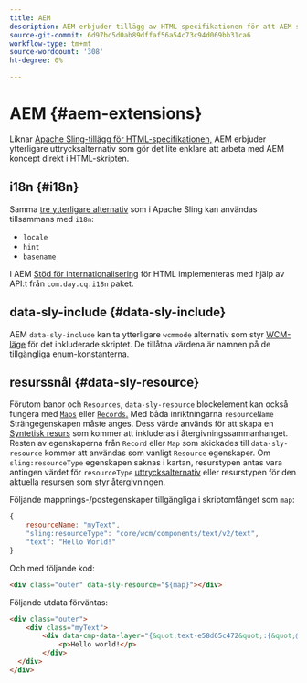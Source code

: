 ```yaml
---
title: AEM
description: AEM erbjuder tillägg av HTML-specifikationen för att AEM som utvecklare.
source-git-commit: 6d97bc5d0ab89dffaf56a54c73c94d069bb31ca6
workflow-type: tm+mt
source-wordcount: '308'
ht-degree: 0%

---
```



# AEM {#aem-extensions}

Liknar [Apache Sling-tillägg för HTML-specifikationen,](https://sling.apache.org/documentation/bundles/scripting/scripting-htl.html#extensions-of-the-htl-specification-1) AEM erbjuder ytterligare uttrycksalternativ som gör det lite enklare att arbeta med AEM koncept direkt i HTML-skripten.

## i18n {#i18n}

Samma [tre ytterligare alternativ](https://sling.apache.org/documentation/bundles/scripting/scripting-htl.html#i18n) som i Apache Sling kan användas tillsammans med `i18n`:

* `locale`
* `hint`
* `basename`

I AEM [Stöd för internationalisering](https://experienceleague.adobe.com/docs/experience-manager-65/developing/components/internationalization/i18n-dev.html) för HTML implementeras med hjälp av API:t från `com.day.cq.i18n` paket.

## data-sly-include {#data-sly-include}

AEM `data-sly-include` kan ta ytterligare `wcmmode` alternativ som styr [WCM-läge](https://developer.adobe.com/experience-manager/reference-materials/cloud-service/javadoc/com/day/cq/wcm/api/WCMMode.html) för det inkluderade skriptet. De tillåtna värdena är namnen på de tillgängliga enum-konstanterna.

## resurssnål {#data-sly-resource}

Förutom banor och `Resources`, `data-sly-resource` blockelement kan också fungera med [`Maps`](https://docs.oracle.com/en/java/javase/11/docs/api/java.base/java/util/Map.html) eller [`Records`.](https://github.com/apache/sling-org-apache-sling-scripting-sightly-runtime/blob/master/src/main/java/org/apache/sling/scripting/sightly/Record.java) Med båda inriktningarna `resourceName` Strängegenskapen måste anges. Dess värde används för att skapa en [Syntetisk resurs](https://www.javadoc.io/doc/org.apache.sling/org.apache.sling.api/latest/org/apache/sling/api/resource/SyntheticResource.html) som kommer att inkluderas i återgivningssammanhanget. Resten av egenskaperna från `Record` eller `Map` som skickades till `data-sly-resource` kommer att användas som vanligt `Resource` egenskaper. Om `sling:resourceType` egenskapen saknas i kartan, resurstypen antas vara antingen värdet för `resourceType` [uttrycksalternativ](https://github.com/adobe/htl-spec/blob/1.4/SPECIFICATION.md#229-resource) eller resurstypen för den aktuella resursen som styr återgivningen.

Följande mappnings-/postegenskaper tillgängliga i skriptomfånget som `map`:

```javascript
{
    resourceName: "myText",
    "sling:resourceType": "core/wcm/components/text/v2/text",
    "text": "Hello World!"
}
```

Och med följande kod:

```html
<div class="outer" data-sly-resource="${map}"></div>
```

Följande utdata förväntas:

```html
<div class="outer">
    <div class="myText">
        <div data-cmp-data-layer="{&quot;text-e58d65c472&quot;:{&quot;@type&quot;:&quot;core/wcm/components/text/v2/text&quot;,&quot;xdm:text&quot;:&quot;<p>Hello world!</p>&quot;}}" id="text-e58d65c472" class="cmp-text">
            <p>Hello world!</p>
        </div>
  </div>
</div>
```
